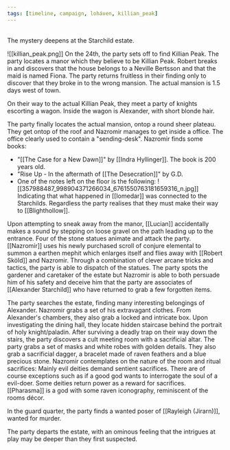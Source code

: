 ```yaml
---
tags: [timeline, campaign, loháven, killian_peak]
---
```

<span  
class='ob-timelines'  
data-date='1344-01-24'  
data-title='Escapades at Killian Peak'  
data-class='orange'  
data-img = 'Images/killian_peak.png'  
data-type='range'>  
The mystery deepens at the Starchild estate.
</span>

![[killian_peak.png]]
On the 24th, the party sets off to find Killian Peak. The party locates a manor which they believe to be Killian Peak. Robert breaks in and discovers that the house belongs to a Neville Bertsson and that the maid is named Fiona. The party returns fruitless in their finding only to discover that they broke in to the wrong mansion. The actual mansion is 1.5 days west of town. 

On their way to the actual Killian Peak, they meet a party of knights escorting a wagon. Inside the wagon is Alexander, with short blonde hair. 

The party finally locates the actual mansion, ontop a round sheer plateau. They get ontop of the roof and Nazromir manages to get inside a office. The office clearly used to contain a "sending-desk". Nazromir finds some books:

* "[[The Case for a New Dawn]]" by [[Indra Hyllinger]]. The book is 200 years old.  
* "Rise Up - In the aftermath of [[The Desecration]]" by G.D. 
* One of the notes left on the floor is the following:
![[357988487_998904371266034_6761550763181659316_n.jpg]]
Indicating that what happened in [[Iomedar]] was connected to the Starchilds. Regardless the party realises that they must make their way to [[Blighthollow]]. 

Upon attempting to sneak away from the manor, [[Lucian]] accidentally makes a sound by stepping on loose gravel on the path leading up to the entrance. Four of the stone statues animate and attack the party. [[Nazromir]] uses his newly purchased scroll of conjure elemental to summon a earthen mephit which enlarges itself and flies away with [[Robert Sköld]] and Nazromir. Through a combination of clever arcane tricks and tactics, the party is able to dispatch of the statues. The party spots the gardener and caretaker of the estate but Nazromir is able to both persuade him of his safety and deceive him that the party are associates of [[Alexander Starchild]] who have returned to grab a few forgotten items.

The party searches the estate, finding many interesting belongings of Alexander. Nazromir grabs a set of his extravagant clothes. From Alexander's chambers, they also grab a locked and intricate box. Upon investigating the dining hall, they locate hidden staircase behind the portrait of holy knight/paladin. After surviving a deadly trap on their way down the stairs, the party discovers a cult meeting room with a sacrificial altar. The party grabs a set of masks and white robes with golden details. They also grab a sacrificial dagger, a bracelet made of raven feathers and a blue precious stone. Nazromir contemplates on the nature of the room and ritual sacrifices: Mainly evil deities demand sentient sacrifices. There are of course exceptions such as if a good god wants to interrogate the soul of a evil-doer. Some deities return power as a reward for sacrifices. [[Pharasma]] is a god with some raven iconography, reminiscent of the rooms décor.

In the guard quarter, the party finds a wanted poser of [[Rayleigh (Jirarn)]], wanted for murder.  

The party departs the estate, with an ominous feeling that the intrigues at play may be deeper than they first suspected.

